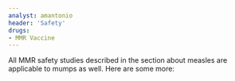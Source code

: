 ```yaml
---
analyst: amantonio
header: 'Safety'
drugs:
- MMR Vaccine
---
```


All MMR safety studies described in the section about measles are applicable to mumps as well. Here are some more:

